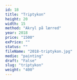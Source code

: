 ```yaml
---
id: 18
title: "Triptykon"
height: 20
width: 15
method: "Akryl på lærred"
year: 2018
price: "1500"
exPrice: ""
status: ""
fileName: "2018-triptykon.jpg"
medie: "painting"
draft: "False"
slug: "triptykon"
weight: "400"
---
```

